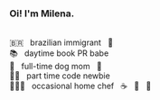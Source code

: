 ### Oi! I'm Milena.<br>
<br>🇧🇷 &nbsp; brazilian immigrant &nbsp; 🌈 
<br>📚 &nbsp; daytime book PR babe
<br>🐶 &nbsp; full-time dog mom &nbsp; 🐶 
<br>👩‍💻 &nbsp; part time code newbie
<br>👩🏻‍🍳 &nbsp; occasional home chef &nbsp; ☕ &nbsp; 🍜 &nbsp; 🍙

<!--
**milenagiunco/milenagiunco** is a ✨ _special_ ✨ repository because its `README.md` (this file) appears on your GitHub profile.

Here are some ideas to get you started:

- 🔭 I’m currently working on ...
- 🌱 I’m currently learning ...
- 👯 I’m looking to collaborate on ...
- 🤔 I’m looking for help with ...
- 💬 Ask me about ...
- 📫 How to reach me: ...
- 😄 Pronouns: ...
- ⚡ Fun fact: ...
-->
